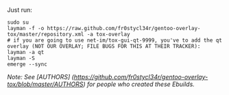 Just run:
    
    sudo su
    layman -f -o https://raw.github.com/fr0stycl34r/gentoo-overlay-tox/master/repository.xml -a tox-overlay
    # if you are going to use net-im/tox-gui-qt-9999, you've to add the qt overlay (NOT OUR OVERLAY; FILE BUGS FOR THIS AT THEIR TRACKER):
	layman -a qt
    layman -S
    emerge --sync

*Note: See [AUTHORS] (https://github.com/fr0stycl34r/gentoo-overlay-tox/blob/master/AUTHORS) for people who created these Ebuilds.*
